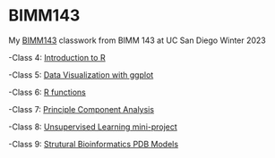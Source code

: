 # BIMM143

My [BIMM143](https://kameheha.github.io/bimm143_github/) classwork from BIMM 143 at UC San Diego Winter 2023

-Class 4: [Introduction to R](https://github.com/kameheha/bimm143_github/blob/main/class%204/class04.pdf)

-Class 5: [Data Visualization with ggplot](https://github.com/kameheha/bimm143_github/blob/main/class05/class05.qmd)

-Class 6: [R functions](https://github.com/kameheha/bimm143_github/blob/main/class06/class06.qmd)

-Class 7: [Principle Component Analysis](https://github.com/kameheha/bimm143_github/blob/main/class07/class07.qmd)

-Class 8: [Unsupervised Learning mini-project](https://github.com/kameheha/bimm143_github/blob/main/class08/class08.qmd)

-Class 9: [Strutural Bioinformatics PDB Models](https://github.com/kameheha/bimm143_github/blob/main/class09/class09.qmd)